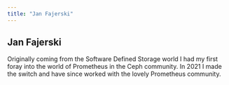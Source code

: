 ```yaml
---
title: "Jan Fajerski"
---
```


## Jan Fajerski

Originally coming from the Software Defined Storage world I had my first foray into the world of Prometheus in the Ceph community. In 2021 I made the switch and have since worked with the lovely Prometheus community.
